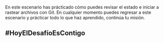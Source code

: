 En este escenario has prácticado cómo puedes revisar el estado e iniciar a rastear archivos con Git.
En cualquier momento puedes regresar a este escenario y prácticar todo lo que haz aprendido, continúa tu misión.

## #HoyElDesafíoEsContigo
